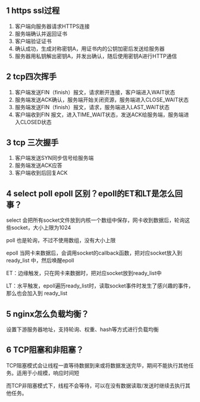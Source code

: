 ## 1 https ssl过程

1. 客户端向服务器请求HTTPS连接
2. 服务端确认并返回证书
3. 客户端验证证书
4. 确认成功，生成对称密钥A，用证书内的公钥加密后发送给服务器
5. 服务器用私钥解出密钥A，并发出确认，随后使用密钥A进行HTTP通信

## 2 tcp四次挥手

1. 客户端发送FIN（finish）报文，请求断开连接，客户端进入WAIT状态
2. 服务端发送ACK确认，服务端开始关闭资源，服务端进入CLOSE_WAIT状态
3. 服务端发送FIN（finish）报文，请求，服务端进入LAST_WAIT状态
4. 客户端收到FIN 报文，进入TIME_WAIT状态，发送ACK给服务端，服务端进入CLOSED状态

## 3 tcp 三次握手

1. 客户端发送SYN同步信号给服务端
2. 服务端发送ACK应答
3. 客户端收到后回复ACK

## 4 select poll epoll 区别？epoll的ET和LT是怎么回事？

select 会把所有socket文件放到内核一个数组中保存，网卡收到数据后，轮询这些socket，大小上限为1024

poll 也是轮询，不过不使用数组，没有大小上限

epoll 当网卡来数据后，会调用socket的callback函数，把对应socket放入到ready_list 中，然后唤醒epoll

ET：边缘触发，只在网卡来数据时，把对应socket放到ready_list中

LT：水平触发，epoll遍历ready_list时，读取socket事件时发生了感兴趣的事件，那么也会加入到 ready_list

## 5 nginx怎么负载均衡？

设置下游服务器地址，支持轮询、权重、hash等方式进行负载均衡

## 6  TCP阻塞和非阻塞？

TCP阻塞模式会让线程一直等待数据到来或将数据发送完毕，期间不能执行其他任务。适用于小规模，响应时间短

而TCP非阻塞模式下，线程不会等待，可以在没有数据读取/发送时继续去执行其他任务。
